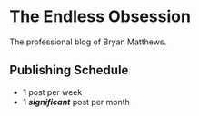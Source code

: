 The Endless Obsession
=====================

The professional blog of Bryan Matthews.

Publishing Schedule
-------------------

* 1 post per week
* 1 _**significant**_ post per month
